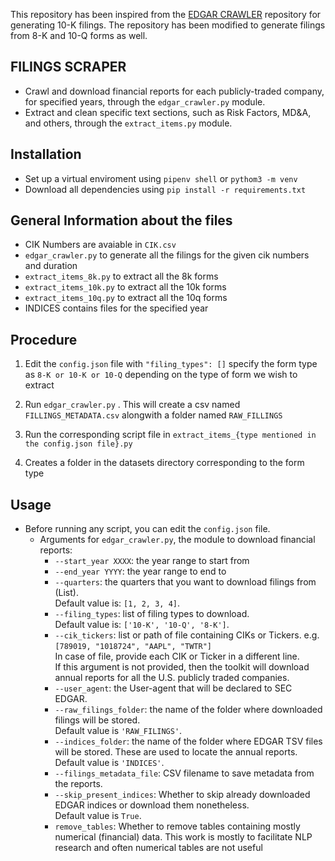 This repository has been inspired from the [EDGAR CRAWLER](https://github.com/nlpaueb/edgar-crawler) repository for generating 10-K filings. The repository has been modified to generate filings from 8-K and 10-Q forms as well.

## FILINGS SCRAPER

- Crawl and download financial reports for each publicly-traded company, for specified years, through the `edgar_crawler.py` module.
- Extract and clean specific text sections, such as Risk Factors, MD&A, and others, through the `extract_items.py` module.


## Installation
- Set up a virtual enviroment using `pipenv shell` or `pythom3 -m venv`
- Download all dependencies using `pip install -r requirements.txt`

 
## General Information about the files 
- CIK Numbers are avaiable in `CIK.csv`
- `edgar_crawler.py` to generate all the filings for the given cik numbers and duration
- `extract_items_8k.py` to extract all the 8k forms 
- `extract_items_10k.py` to extract all the 10k forms 
- `extract_items_10q.py` to extract all the 10q forms 
- INDICES contains files for the specified year 

## Procedure

1. Edit the `config.json` file with `"filing_types": []` specify the form type as `8-K or 10-K or 10-Q` depending on the type of form we wish to extract

2. Run `edgar_crawler.py` . This will create a csv named `FILLINGS_METADATA.csv` alongwith a folder named `RAW_FILLINGS`

3. Run the corresponding script file in  `extract_items_{type mentioned in the config.json file}.py`

4. Creates a folder in the datasets directory corresponding to the form type 

## Usage
- Before running any script, you can edit the `config.json` file.
  - Arguments for `edgar_crawler.py`, the module to download financial reports:
      - `--start_year XXXX`: the year range to start from
      - `--end_year YYYY`: the year range to end to
      - `--quarters`: the quarters that you want to download filings from (List).<br> Default value is: `[1, 2, 3, 4]`.
      - `--filing_types`: list of filing types to download.<br> Default value is: `['10-K', '10-Q', '8-K']`.
      - `--cik_tickers`: list or path of file containing CIKs or Tickers. e.g. `[789019, "1018724", "AAPL", "TWTR"]` <br>
        In case of file, provide each CIK or Ticker in a different line.  <br>
      If this argument is not provided, then the toolkit will download annual reports for all the U.S. publicly traded companies.
      - `--user_agent`: the User-agent that will be declared to SEC EDGAR.
      - `--raw_filings_folder`: the name of the folder where downloaded filings will be stored.<br> Default value is `'RAW_FILINGS'`.
      - `--indices_folder`: the name of the folder where EDGAR TSV files will be stored. These are used to locate the annual reports. Default value is `'INDICES'`.
      - `--filings_metadata_file`: CSV filename to save metadata from the reports.
      - `--skip_present_indices`: Whether to skip already downloaded EDGAR indices or download them nonetheless.<br> Default value is `True`.
      - `remove_tables`: Whether to remove tables containing mostly numerical (financial) data. This work is mostly to facilitate NLP research and often numerical tables are not useful




